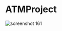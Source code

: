 # ATMProject
![screenshot 161](https://cloud.githubusercontent.com/assets/22787568/22769809/d3e26db0-eebd-11e6-9e78-ba940586a012.png)

